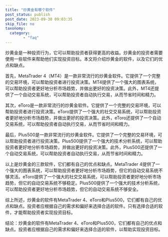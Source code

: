 ```yaml
---
title: "炒黄金有哪个软件"
post_status: publish
post_date: 2023-09-30 09:03:35
skip_file: no
taxonomy:
  category:
        - "faq"
---
```


炒黄金是一种投资行为，它可以帮助投资者获得更高的收益。炒黄金的投资者需要使用一些软件来帮助他们实现投资目标。本文将介绍炒黄金的软件，以及它们的优点和缺点。

首先，MetaTrader 4（MT4）是一款非常流行的炒黄金软件。它提供了一个完整的交易环境，可以帮助投资者进行投资决策。MT4提供了一个强大的图表系统，可以帮助投资者更好地分析市场趋势，并做出更好的投资决策。此外，MT4还提供了一个自动交易系统，可以帮助投资者自动执行交易，从而节省时间和精力。

其次，eToro是一款非常流行的炒黄金软件。它提供了一个完整的交易环境，可以帮助投资者进行投资决策。eToro提供了一个强大的社交交易系统，可以帮助投资者更好地分析市场趋势，并做出更好的投资决策。此外，eToro还提供了一个自动交易系统，可以帮助投资者自动执行交易，从而节省时间和精力。

最后，Plus500是一款非常流行的炒黄金软件。它提供了一个完整的交易环境，可以帮助投资者进行投资决策。Plus500提供了一个强大的技术分析系统，可以帮助投资者更好地分析市场趋势，并做出更好的投资决策。此外，Plus500还提供了一个自动交易系统，可以帮助投资者自动执行交易，从而节省时间和精力。

以上是炒黄金的三款软件，它们都有自己的优点和缺点。MetaTrader 4提供了一个强大的图表系统，可以帮助投资者更好地分析市场趋势，但它的自动交易系统不够灵活。eToro提供了一个强大的社交交易系统，可以帮助投资者更好地分析市场趋势，但它的自动交易系统不够稳定。Plus500提供了一个强大的技术分析系统，可以帮助投资者更好地分析市场趋势，但它的自动交易系统不够安全。

综上所述，炒黄金的软件有MetaTrader 4、eToro和Plus500，它们都有自己的优点和缺点。投资者应根据自己的需求和偏好来选择合适的软件。只有选择合适的软件，才能帮助投资者实现投资目标。

结论：炒黄金的软件有MetaTrader 4、eToro和Plus500，它们都有自己的优点和缺点。投资者应根据自己的需求和偏好来选择合适的软件，以帮助实现投资目标。
